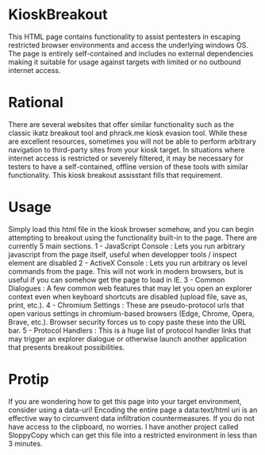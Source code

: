 # KioskBreakout
This HTML page contains functionality to assist pentesters in escaping restricted browser environments and access the underlying windows OS. The page is entirely self-contained and includes no external dependencies making it suitable for usage against targets with limited or no outbound internet access.

# Rational 
There are several websites that offer similar functionality such as the classic ikatz breakout tool and phrack.me kiosk evasion tool. While these are excellent resources, sometimes you will not be able to perform arbitrary navigation to third-party sites from your kiosk target. In situations where internet access is restricted or severely filtered, it may be necessary for testers to have a self-contained, offline version of these tools with similar functionality. This kiosk breakout assisstant fills that requirement.

# Usage
Simply load this html file in the kiosk browser somehow, and you can begin attempting to breakout using the functionality built-in to the page. There are currently 5 main sections.
1 - JavaScript Console : Lets you run arbitrary javascript from the page itself, useful when developper tools / inspect element are disabled
2 - ActiveX Console : Lets you run arbitrary os level commands from the page. This will not work in modern browsers, but is useful if you can somehow get the page to load in IE. 
3 - Common Dialogues : A few common web features that may let you open an explorer context even when keyboard shortcuts are disabled (upload file, save as, print, etc.).
4 - Chromium Settings : These are pseudo-protocol urls that open various settings in chromium-based browsers (Edge, Chrome, Opera, Brave, etc.). Browser security forces us to copy paste these into the URL bar.
5 - Protocol Handlers : This is a huge list of protocol handler links that may trigger an explorer dialogue or otherwise launch another application that presents breakout possibilities.

# Protip
If you are wondering how to get this page into your target environment, consider using a data-uri! Encoding the entire page a data:text/html uri is an effective way to circumvent data infiltration countermeasures. If you do not have access to the clipboard, no worries. I have another project called SloppyCopy which can get this file into a restricted environment in less than 3 minutes.
